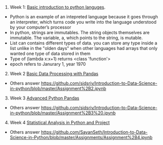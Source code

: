 1. Week 1: [Basic introduction to python languges](Week+1.ipynb). 
- Python is an example of an intepreted language because it goes through an interpreter, which turns code you write into the language understood by your computer’s processor 
- In python, strings are immutables. The string objects themselves are immutable. The variable, a, which points to the string, is mutable.
- List can contains different types of data. you can store any type inside a list unlike in the "olden days" when other languages had arrays that only wanted one type of data stored in them
- Type of (lambda x:x+1) returns <class 'function'>
- epoch refers to Janurary 1, year 1970

2. Week 2 [Basic Data Processing with Pandas](Assignment+2_my_answer.ipynb)
- Others answer
https://github.com/sidsriv/Introduction-to-Data-Science-in-python/blob/master/Assignment%2B2.ipynb

3. Week 3 [Advanced Python Pandas](Assignment+3.ipynb)
- Others answer
https://github.com/sidsriv/Introduction-to-Data-Science-in-python/blob/master/Assignment%2B3%20.ipynb

4. Week 4 [Statistical Analysis in Python and Project](Assignment+4.ipynb)
- Others answer
https://github.com/SayanSeth/Introduction-to-Data-Science-in-Python/blob/master/Assignments/Assignment%2B4.ipynb
